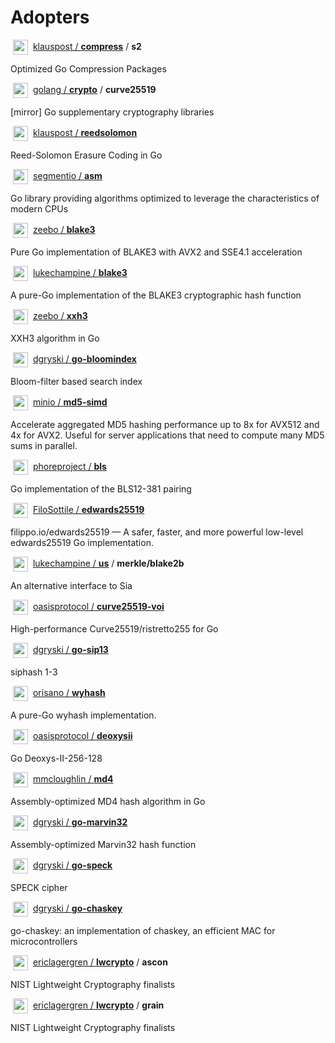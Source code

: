 # Adopters

<img src="https://images.weserv.nl?fit=cover&h=24&mask=circle&maxage=7d&url=https%3A%2F%2Fgithub.com%2Fklauspost.png&w=24" width="24" height="24" hspace="4" valign="middle" /> [klauspost / **compress**](https://github.com/klauspost/compress) / **s2**

Optimized Go Compression Packages

<img src="https://images.weserv.nl?fit=cover&h=24&mask=circle&maxage=7d&url=https%3A%2F%2Fgithub.com%2Fgolang.png&w=24" width="24" height="24" hspace="4" valign="middle" /> [golang / **crypto**](https://github.com/golang/crypto) / **curve25519**

[mirror] Go supplementary cryptography libraries

<img src="https://images.weserv.nl?fit=cover&h=24&mask=circle&maxage=7d&url=https%3A%2F%2Fgithub.com%2Fklauspost.png&w=24" width="24" height="24" hspace="4" valign="middle" /> [klauspost / **reedsolomon**](https://github.com/klauspost/reedsolomon)

Reed-Solomon Erasure Coding in Go

<img src="https://images.weserv.nl?fit=cover&h=24&mask=circle&maxage=7d&url=https%3A%2F%2Fgithub.com%2Fsegmentio.png&w=24" width="24" height="24" hspace="4" valign="middle" /> [segmentio / **asm**](https://github.com/segmentio/asm)

Go library providing algorithms optimized to leverage the characteristics of modern CPUs

<img src="https://images.weserv.nl?fit=cover&h=24&mask=circle&maxage=7d&url=https%3A%2F%2Fgithub.com%2Fzeebo.png&w=24" width="24" height="24" hspace="4" valign="middle" /> [zeebo / **blake3**](https://github.com/zeebo/blake3)

Pure Go implementation of BLAKE3 with AVX2 and SSE4.1 acceleration

<img src="https://images.weserv.nl?fit=cover&h=24&mask=circle&maxage=7d&url=https%3A%2F%2Fgithub.com%2Flukechampine.png&w=24" width="24" height="24" hspace="4" valign="middle" /> [lukechampine / **blake3**](https://github.com/lukechampine/blake3)

A pure-Go implementation of the BLAKE3 cryptographic hash function

<img src="https://images.weserv.nl?fit=cover&h=24&mask=circle&maxage=7d&url=https%3A%2F%2Fgithub.com%2Fzeebo.png&w=24" width="24" height="24" hspace="4" valign="middle" /> [zeebo / **xxh3**](https://github.com/zeebo/xxh3)

XXH3 algorithm in Go

<img src="https://images.weserv.nl?fit=cover&h=24&mask=circle&maxage=7d&url=https%3A%2F%2Fgithub.com%2Fdgryski.png&w=24" width="24" height="24" hspace="4" valign="middle" /> [dgryski / **go-bloomindex**](https://github.com/dgryski/go-bloomindex)

Bloom-filter based search index

<img src="https://images.weserv.nl?fit=cover&h=24&mask=circle&maxage=7d&url=https%3A%2F%2Fgithub.com%2Fminio.png&w=24" width="24" height="24" hspace="4" valign="middle" /> [minio / **md5-simd**](https://github.com/minio/md5-simd)

Accelerate aggregated MD5 hashing performance up to 8x for AVX512 and 4x for AVX2. Useful for server applications that need to compute many MD5 sums in parallel.

<img src="https://images.weserv.nl?fit=cover&h=24&mask=circle&maxage=7d&url=https%3A%2F%2Fgithub.com%2Fphoreproject.png&w=24" width="24" height="24" hspace="4" valign="middle" /> [phoreproject / **bls**](https://github.com/phoreproject/bls)

Go implementation of the BLS12-381 pairing

<img src="https://images.weserv.nl?fit=cover&h=24&mask=circle&maxage=7d&url=https%3A%2F%2Fgithub.com%2FFiloSottile.png&w=24" width="24" height="24" hspace="4" valign="middle" /> [FiloSottile / **edwards25519**](https://github.com/FiloSottile/edwards25519)

filippo.io/edwards25519 — A safer, faster, and more powerful low-level edwards25519 Go implementation.

<img src="https://images.weserv.nl?fit=cover&h=24&mask=circle&maxage=7d&url=https%3A%2F%2Fgithub.com%2Flukechampine.png&w=24" width="24" height="24" hspace="4" valign="middle" /> [lukechampine / **us**](https://github.com/lukechampine/us) / **merkle/blake2b**

An alternative interface to Sia

<img src="https://images.weserv.nl?fit=cover&h=24&mask=circle&maxage=7d&url=https%3A%2F%2Fgithub.com%2Foasisprotocol.png&w=24" width="24" height="24" hspace="4" valign="middle" /> [oasisprotocol / **curve25519-voi**](https://github.com/oasisprotocol/curve25519-voi)

High-performance Curve25519/ristretto255 for Go

<img src="https://images.weserv.nl?fit=cover&h=24&mask=circle&maxage=7d&url=https%3A%2F%2Fgithub.com%2Fdgryski.png&w=24" width="24" height="24" hspace="4" valign="middle" /> [dgryski / **go-sip13**](https://github.com/dgryski/go-sip13)

siphash 1-3

<img src="https://images.weserv.nl?fit=cover&h=24&mask=circle&maxage=7d&url=https%3A%2F%2Fgithub.com%2Forisano.png&w=24" width="24" height="24" hspace="4" valign="middle" /> [orisano / **wyhash**](https://github.com/orisano/wyhash)

A pure-Go wyhash implementation.

<img src="https://images.weserv.nl?fit=cover&h=24&mask=circle&maxage=7d&url=https%3A%2F%2Fgithub.com%2Foasisprotocol.png&w=24" width="24" height="24" hspace="4" valign="middle" /> [oasisprotocol / **deoxysii**](https://github.com/oasisprotocol/deoxysii)

Go Deoxys-II-256-128

<img src="https://images.weserv.nl?fit=cover&h=24&mask=circle&maxage=7d&url=https%3A%2F%2Fgithub.com%2Fmmcloughlin.png&w=24" width="24" height="24" hspace="4" valign="middle" /> [mmcloughlin / **md4**](https://github.com/mmcloughlin/md4)

Assembly-optimized MD4 hash algorithm in Go

<img src="https://images.weserv.nl?fit=cover&h=24&mask=circle&maxage=7d&url=https%3A%2F%2Fgithub.com%2Fdgryski.png&w=24" width="24" height="24" hspace="4" valign="middle" /> [dgryski / **go-marvin32**](https://github.com/dgryski/go-marvin32)

Assembly-optimized Marvin32 hash function

<img src="https://images.weserv.nl?fit=cover&h=24&mask=circle&maxage=7d&url=https%3A%2F%2Fgithub.com%2Fdgryski.png&w=24" width="24" height="24" hspace="4" valign="middle" /> [dgryski / **go-speck**](https://github.com/dgryski/go-speck)

SPECK cipher

<img src="https://images.weserv.nl?fit=cover&h=24&mask=circle&maxage=7d&url=https%3A%2F%2Fgithub.com%2Fdgryski.png&w=24" width="24" height="24" hspace="4" valign="middle" /> [dgryski / **go-chaskey**](https://github.com/dgryski/go-chaskey)

go-chaskey: an implementation of chaskey, an efficient MAC for microcontrollers

<img src="https://images.weserv.nl?fit=cover&h=24&mask=circle&maxage=7d&url=https%3A%2F%2Fgithub.com%2Fericlagergren.png&w=24" width="24" height="24" hspace="4" valign="middle" /> [ericlagergren / **lwcrypto**](https://github.com/ericlagergren/lwcrypto) / **ascon**

NIST Lightweight Cryptography finalists

<img src="https://images.weserv.nl?fit=cover&h=24&mask=circle&maxage=7d&url=https%3A%2F%2Fgithub.com%2Fericlagergren.png&w=24" width="24" height="24" hspace="4" valign="middle" /> [ericlagergren / **lwcrypto**](https://github.com/ericlagergren/lwcrypto) / **grain**

NIST Lightweight Cryptography finalists
